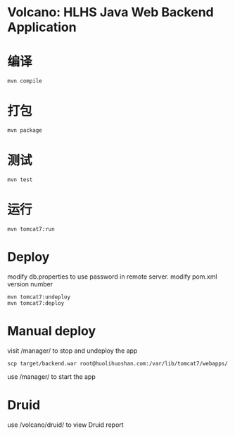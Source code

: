 # Volcano: HLHS Java Web Backend Application

# 编译
	
	mvn compile 

# 打包

	mvn package
	
# 测试
	
	mvn test

# 运行

	mvn tomcat7:run
	
# Deploy

modify db.properties to use password in remote server.
modify pom.xml version number      
	
	mvn tomcat7:undeploy
	mvn tomcat7:deploy

# Manual deploy

visit /manager/ to stop and undeploy the app 
	
	scp target/backend.war root@huolihuoshan.com:/var/lib/tomcat7/webapps/

use /manager/ to start the app


# Druid

use /volcano/druid/ to view Druid report
